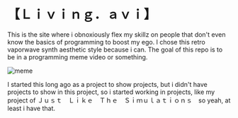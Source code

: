 # 【Ｌｉｖｉｎｇ．ａｖｉ】

This is the site where i obnoxiously flex my skillz on people that don't even know the basics
of programming to boost my ego. I chose this retro vaporwave synth aesthetic style because i can.
The goal of this repo is to be in a programming meme video or something.

![meme](https://banner2.kisspng.com/20180810/rts/kisspng-vaporwave-statue-aesthetics-seapunk-art-aesthetic-aesthetictumblr-vaporwave-freetoedit-5b6d6904153445.2707739715338969640869.jpg)

I started this long ago as a project to show projects, but i didn't have projects to show in this project, so i started working in projects, like my project of Ｊｕｓｔ　Ｌｉｋｅ　Ｔｈｅ　Ｓｉｍｕｌａｔｉｏｎｓ　so yeah, at least i have that.